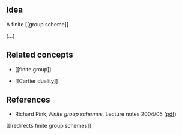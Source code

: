 
## Idea

A finite [[group scheme]]

(...)

## Related concepts

* [[finite group]]

* [[Cartier duality]]

## References

* Richard Pink, _Finite group schemes_, Lecture notes 2004/05 ([pdf](http://www.math.ethz.ch/~pink/ftp/FGS/CompleteNotes.pdf))

[[!redirects finite group schemes]]